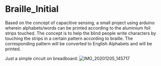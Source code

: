# Braille_Initial
Based on the concept of capacitive sensing, a small project using arduino wherein alphabets/words can be printed according to the aluminium foil strips touched. The concept is to help the blind people write characters by touching the strips in a certain pattern according to braille. The corresponding pattern will be converted to English Alphabets and will be printed. 

Just a simple circuit on breadboard:
![IMG_20201205_145717](https://user-images.githubusercontent.com/30026366/103394931-858d5b80-4b51-11eb-8d6f-8f2cb403923f.jpg)

